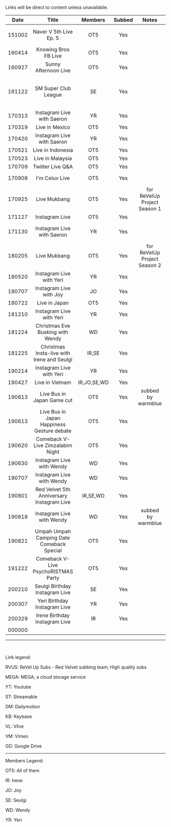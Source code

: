 Links will be direct to content unless unavailable.


| Date   | Title                                      | Members     | Subbed    | Notes                        | Links   |
|:-:     |:-:                                         |:-:          |:-:        |:-:                           |:-:      |
| 151002 | Naver V 5th Live Ep. 5                     | OT5         | Yes       |                              | [RVUS](https://revelupsubs.com/2015/10/02/eng-151002-red-velvet-naver-v-5th-live-ep-5/), [MEGA](https://mega.nz/#!ZxgUVAZY!9SPGlyQYYnfiNEM51bxc1Cp2bbPByzJbhQ1ZOAdIHxg), [KB](https://keybase.pub/telemaxus/rv/livestream/151002%20Naver%20Live%205th%20Live%20Episode%205.mp4) |
| 160414 | Knowing Bros FB Live                       | OT5         | Yes       |                              | [ST](https://streamable.com/s/oz7ae/oozzbi) |
| 160927 | Sunny Afternoon Live                       | OT5         | Yes       |                              | [YT](https://youtu.be/WsHd3ON2zeg) |
| 161122 | SM Super Club League                       | SE          | Yes       |                              | [w\/ Baekhyun \(YT\)](https://youtu.be/HVsrvSiCxr0), [w\/ Heechul \(YT\)](https://youtu.be/h4j7zPfCzRs) |
| 170313 | Instagram Live with Saeron                 | YR          | Yes       |                              | [YT](https://youtu.be/LPsZ4sxvqKo) |
| 170319 | Live in Mexico                             | OT5         | Yes       |                              | [YT](https://youtu.be/5_XsPOwl7rI) |
| 170420 | Instagram Live with Saeron                 | YR          | Yes       |                              | [YT](https://youtu.be/ap6bGxy9uTI) |
| 170521 | Live in Indonesia                          | OT5         | Yes       |                              | [YT](https://youtu.be/iNXasmLt9kA) |
| 170523 | Live in Malaysia                           | OT5         | Yes       |                              | [YT](https://youtu.be/R5FYDwWEyoo) |
| 170709 | Twitter Live Q&A                           | OT5         | Yes       |                              | [YT](https://youtu.be/egC67gnow0o) |
| 170908 | I'm Celuv Live                             | OT5         | Yes       |                              | [RVUS \(VM\)](https://revelupsubs.com/2017/09/08/eng-170908-red-velvet-im-celuv-live/), [KB](https://keybase.pub/telemaxus/rv/livestream/170908%20Red%20Velvet%20%E1%84%85%E1%85%A6%E1%84%83%E1%85%B3%E1%84%87%E1%85%A6%E1%86%AF%E1%84%87%E1%85%A6%E1%86%BA%20I'm%20Celuv%20LIVE.mp4) |
| 170925 | Live Mukbang                               | OT5         | Yes       | for ReVelUp Project Season 1 | [YT](https://youtu.be/GulFRqOoH8c) |
| 171127 | Instagram Live                             | OT5         | Yes       |                              | [YT](https://youtu.be/-LlHmPBizd8) |
| 171130 | Instagram Live with Saeron                 | YR          | Yes       |                              | [RVUS](https://revelupsubs.com/2017/11/30/eng-171130-yeri-insta-live-w-saeron/), [MEGA](https://mega.nz/#!dwp1EaRQ!P5QUG1U2gqiU5VVpflUctXZ9tCHNHy_uHajcmgV1i1Y), [KB](https://keybase.pub/telemaxus/rv/livestream/171130%20Yeri%20on%20Saeron's%20Instagram%20Live%20(Copyrighted%20Songs%20Deleted).mp4) |
| 180205 | Live Mukbang                               | OT5         | Yes       | for ReVelUp Project Season 2 | [DM](https://www.dailymotion.com/embed/video/k18miW12PMjlSptdmlu), [MEGA](https://mega.nz/#!g9IWSQCJ!sQY_kbMiaGkON1gxPtRGlo7UUSFcYwsYjUTnms5pde4), [KB](https://keybase.pub/telemaxus/rv/livestream/180205%20Red%20Velvet%20-%20Oksusu%20Live%20Mukbang.mp4) |
| 180520 | Instagram Live with Yeri                   | YR          | Yes       |                              | [YT](https://revelupsubs.com/2018/05/20/eng-180520-yeri-instagram-live/) |
| 180707 | Instagram Live with Joy                    | JO          | Yes       |                              | [YT](https://youtu.be/3eMfxLTMq-k) |
| 180722 | Live in Japan                              | OT5         | Yes       |                              | [YT](https://youtu.be/4Wae2wVYWa8) |
| 181210 | Instagram Live with Yeri                   | YR          | Yes       |                              | [YT](https://youtu.be/W46th1zcNVc) |
| 181224 | Christmas Eve Busking with Wendy           | WD          | Yes       |                              | [YT](https://youtu.be/c1tdnIolchk) |
| 181225 | Christmas Insta-live with Irene and Seulgi | IR,SE       | Yes       |                              | [YT](https://youtu.be/XUpX3um8T9g) |
| 190214 | Instagram Live with Yeri                   | YR          | Yes       |                              | [YT](https://youtu.be/bs6UKf2rrd8) |
| 190427 | Live in Vietnam                            | IR,JO,SE,WD | Yes       |                              | [YT](https://youtu.be/S6DHz5ndhTs) |
| 190613 | Live Bus in Japan Game cut                 | OT5         | Yes       | subbed by warmblue           | [YT](https://www.youtube.com/watch?v=dQLJdiH5t1I) |
| 190613 | Live Bus in Japan Happiness Gesture debate | OT5         | Yes       |                              | [YT](https://www.youtube.com/watch?v=WLgOIUixn4Q) |
| 190620 | Comeback V-Live Zimzalabim Night           | OT5         | Yes       |                              | [VL](https://www.vlive.tv/video/134996)     |
| 190630 | Instagram Live with Wendy                  | WD          | Yes       |                              | [YT](https://youtu.be/jTPvAZ_X0L0) |
| 190707 | Instagram Live with Wendy                  | WD          | Yes       |                              | [YT](https://www.youtube.com/watch?v=RmCvmOMm7XI) |
| 190801 | Red Velvet 5th Anniversary Instagram Live  | IR,SE,WD    | Yes       |                              | [YT](https://youtu.be/rivpcqttZHg) |
| 190818 | Instagram Live with Wendy                  | WD          | Yes       | subbed by warmblue           | [YT](https://youtu.be/07uSondP16E), [GD](https://drive.google.com/file/d/15_y7SSxl_1QWA4FGiOE757C7tuRFnMLx/view) |
| 190821 | Umpah Umpah Camping Date Comeback Special  | OT5         | Yes       |                              | [VL](https://www.vlive.tv/video/145245) |
| 191222 | Comeback V-Live PsychoRISTMAS Party        | OT5         | Yes       |                              | [VL](https://www.vlive.tv/video/166358) |
| 200210 | Seulgi Birthday Instagram Live             | SE          | Yes       |                              | [YT](https://youtu.be/DOBavWPAoXc) |
| 200307 | Yeri Birthday Instagram Live               | YR          | Yes       |                              | [YT](https://youtu.be/ZwA80E07DhE) |
| 200329 | Irene Birthday Instagram Live              | IR          | Yes       |                              | [YT](https://youtu.be/R5UMhe0N8cE) |
| 000000 |                                            |             |           |                              |  |

***

&nbsp;

Link legend:

RVUS: ReVel Up Subs - Red Velvet subbing team; High quality subs

MEGA: MEGA; a cloud storage service

YT: Youtube

ST: Streamable

DM: Dailymotion

KB: Keybase

VL: Vlive

VM: Vimeo

GD: Google Drive

****

Members Legend:

OT5: All of them

IR: Irene

JO: Joy

SE: Seulgi

WD: Wendy

YR: Yeri
